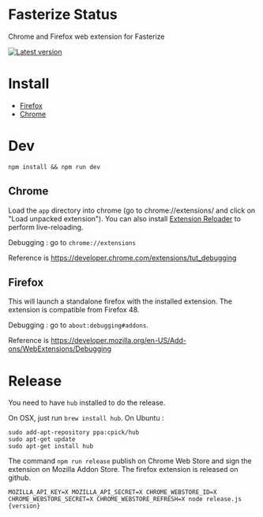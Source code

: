 # Fasterize Status

Chrome and Firefox web extension for Fasterize

[![Latest version][badge-cws]][link-cws]

  [badge-cws]: https://img.shields.io/chrome-web-store/v/pophpmnchlcddhhilmnopbahlaohdfig.svg?label=latest%20version
  [link-cws]: https://chrome.google.com/webstore/detail/fasterize-status/pophpmnchlcddhhilmnopbahlaohdfig "Version published on Chrome Web Store"

# Install

 * [Firefox](https://github.com/fasterize/fasterize-web-extension/releases/download/3.2.2/fasterize_status-3.2.2-an+fx.xpi)
 * [Chrome](https://chrome.google.com/webstore/detail/fasterize-status/pophpmnchlcddhhilmnopbahlaohdfig)

# Dev
    npm install && npm run dev

## Chrome

Load the `app` directory into chrome (go to chrome://extensions/ and click on "Load unpacked extension").
You can also install [Extension Reloader](https://chrome.google.com/webstore/detail/extensions-reloader/fimgfedafeadlieiabdeeaodndnlbhid) to perform live-reloading.

Debugging : go to `chrome://extensions`

Reference is https://developer.chrome.com/extensions/tut_debugging

## Firefox

This will launch a standalone firefox with the installed extension. The extension is compatible from Firefox 48.

Debugging : go to `about:debugging#addons`.

Reference is https://developer.mozilla.org/en-US/Add-ons/WebExtensions/Debugging

# Release

You need to have `hub` installed to do the release.

On OSX, just run `brew install hub`. On Ubuntu :

```
sudo add-apt-repository ppa:cpick/hub
sudo apt-get update
sudo apt-get install hub
```

The command `npm run release` publish on Chrome Web Store and sign the extension on Mozilla Addon Store. The firefox extension is released on github.

    MOZILLA_API_KEY=X MOZILLA_API_SECRET=X CHROME_WEBSTORE_ID=X CHROME_WEBSTORE_SECRET=X CHROME_WEBSTORE_REFRESH=X node release.js {version}
